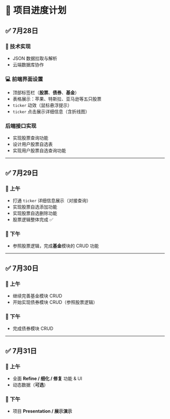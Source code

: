 # 📅 项目进度计划

## ✅ **7月28日**

### 🔧 技术实现

* JSON 数据拉取与解析
* 云端数据库协作

### 💻 前端界面设置

* 顶部标签栏（**股票**、**债券**、**基金**）
* 表格展示：苹果、特斯拉、亚马逊等五只股票
* `ticker` 动效（鼠标悬浮提示）
* `ticker` 点击展示详细信息（含折线图）

### 后端接口实现

* 实现股票查询功能
* 设计用户股票自选表
* 实现用户股票自选查询功能

---

## ✅ **7月29日**

### 🌅 上午

* 打通 `ticker` 详细信息展示（对接查询）
* 实现股票自选添加功能
* 实现股票自选删除功能
* 股票逻辑整体完成 ✅

### 🌇 下午

* 参照股票逻辑，完成**基金**模块的 CRUD 功能

---

## ✅ **7月30日**

### 🌅 上午

* 继续完善基金模块 CRUD
* 开始实现债券模块 CRUD（参照股票逻辑）

### 🌇 下午

* 完成债券模块 CRUD

---

## ✅ **7月31日**

### 🌅 上午

* 全面 **Refine / 细化 / 修复** 功能 & UI
* 动态数据（**可选**）

### 🌇 下午

* 项目 **Presentation / 展示演示**
